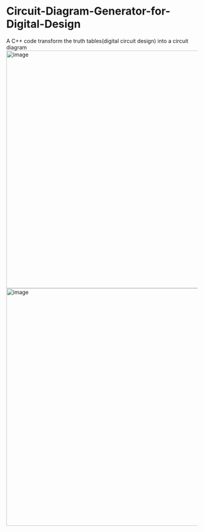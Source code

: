 # Circuit-Diagram-Generator-for-Digital-Design
A C++ code transform the truth tables(digital circuit design) into a circuit diagram
<img width="626" alt="image" src="https://user-images.githubusercontent.com/89059171/232296737-bd16efa5-f592-463d-ab0b-6604eb20b9bb.png">
<img width="626" alt="image" src="https://user-images.githubusercontent.com/89059171/232296869-1366b925-f08a-42e9-a7ed-ae514331f5d3.png">
